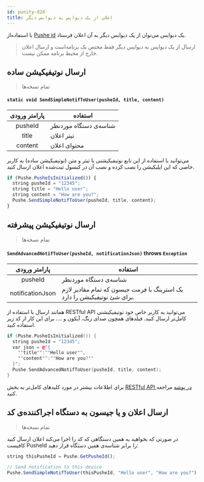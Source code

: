 ```yaml
---
id: punity-d2d
title: اعلان از یک دیوایس یه دیوایس دیگر
---
```



با استفاده‌از [Pushe id](/docs/unity/unity-pusheid) یک دیوایس می‌توان از یک دیوایس دیگر به آن اعلان فرستاد.

> ارسال از یک دیوایس به دیوایس دیگر فقط مختص یک برنامه‌است و ارسال اعلان خارج‌ از محیط برنامه ممکن نیست.

## ارسال نوتیفیکیشن ساده
> تمام نسخه‌ها


<div dir='ltr'>

#### `static void SendSimpleNotifToUser(pusheId, title, content)`

</div>

|پارامتر ورودی|استفاده|
|:--:|--|
|pusheId|شناسه‌ی دستگاه موردنظر|
|title|تیتر اعلان|
|content|محتوای اعلان|

می‌توانید با استفاده از این تابع نوتیفیکیشنی با تیتر و متن (نوتیفیکیشن ساده) به کاربر خاصی که این اپلیکیشن را نصب کرده و نصب آن در کنسول ثبت‌شده اعلان ارسال کنید.

```js
if (Pushe.PusheIsInitialized()) {
  string pusheId = "12345";
  string title = "Hello user";
  string content = "How are you?";
  Pushe.SendSimpleNotifToUser(pusheId, title, content);
}
```

## ارسال نوتیفیکیشن پیشرفته
> تمام نسخه‌ها


<div dir='ltr'>

#### `SendAdvancedNotifToUser(pusheId, notificationJson)` throws `Exception`

</div>

|پارامتر ورودی|استفاده|
|:--:|--|
|pusheId|شناسه‌ی دستگاه موردنظر|
|notificationJson|یک استرینگ با فرمت جیسون که تمام مقادیر لازم برای شئ نوتیفیکیشن را دارد.|


همانند ارسال با استفاده از RESTful API می‌توانید به کاربر خاص خود نوتیفیکیشنی کامل‌تر ارسال کنید. فیلد‌های همچون صدای زنگ، آیکون و .... برای این کار از کد زیر استفاده کنید.

```cpp
if (Pushe.PusheIsInitialized()) {
  string pusheId = "12345";
  var json = @"{
    ""title"":""Hello user"",
    ""content"":""How are you?""           
  }";
  Pushe.SendAdvancedNotifToUser(pusheId, title, content);
}
```

برای اطلاعات بیشتر در مورد کلید‌های کامل‌تر به بخش [RESTful API در پوشه](/docs/api/api-keys) مراجعه کنید.

## ارسال اعلان و یا جیسون به دستگاه اجراکننده‌ی کد
> تمام نسخه‌ها

در صورتی که بخواهید به همین دستگاهی که کد را اجرا می‌کند اعلان ارسال کنید کافیست PusheId را برابر شناسه‌ی همین دستگاه قرار دهید:

```js
string thisPusheId = Pushe.GetPusheId();

// Send notification to this device
Pushe.SendSimpleNotifToUser(thisPusheId, "Hello user", "How are you?");
```